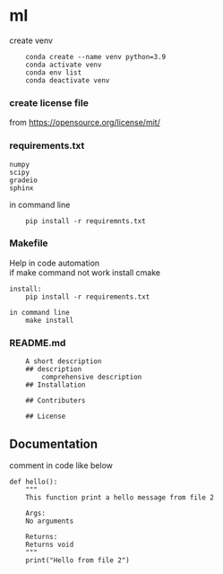 # ml

create venv
````
    conda create --name venv python=3.9
    conda activate venv
    conda env list
    conda deactivate venv
````

### create license file
from https://opensource.org/license/mit/

### requirements.txt

````
numpy
scipy
gradeio
sphinx
````

in command line 
````
    pip install -r requiremnts.txt
````

### Makefile
Help in code automation <br>
if make command not work 
install cmake
````
install:
    pip install -r requirements.txt

in command line 
    make install
````

### README.md

````
    A short description
    ## description
        comprehensive description
    ## Installation

    ## Contributers

    ## License

````

## Documentation
comment in code like below
````
def hello():
    """
    This function print a hello message from file 2

    Args:
    No arguments

    Returns:
    Returns void
    """
    print("Hello from file 2")

````

